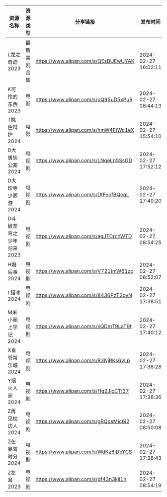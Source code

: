 | 资源名称           | 资源类型   | 分享链接                                 | 发布时间                |
| -------------- | ------ | ------------------------------------ | ------------------- |
| L龙之奇迹2023      | 最新美剧合集 | https://www.alipan.com/s/QEsBUEwUYAK | 2024-02-27 16:02:11 |
| K可怜的东西2023     | 电影     | https://www.alipan.com/s/uQ95uD5xPuR | 2024-02-27 08:44:13 |
| T桃色辩护2024      | 电影     | https://www.alipan.com/s/hmW4FtWc1eX | 2024-02-27 15:54:10 |
| D大唐狄公案2024     | 电视剧    | https://www.alipan.com/s/LNqeLn5SsGD | 2024-02-27 17:52:12 |
| D大理寺少卿游2024    | 电视剧    | https://www.alipan.com/s/DtFeofBQeqL | 2024-02-27 17:40:20 |
| D斗破苍穹之少年归来2023 | 电视剧    | https://www.alipan.com/s/agJTCrchWTD | 2024-02-27 08:54:25 |
| H婚后事2024       | 电视剧    | https://www.alipan.com/s/V721tmW61zo | 2024-02-27 08:52:07 |
| L猎冰2024        | 电视剧    | https://www.alipan.com/s/8436PzT2ovN | 2024-02-27 17:38:51 |
| M米小圈上学记2024    | 电视剧    | https://www.alipan.com/s/xQDmT9LaT9t | 2024-02-27 17:40:12 |
| X喜卷常乐城2024     | 电视剧    | https://www.alipan.com/s/R3NjRKs6vLp | 2024-02-27 17:38:28 |
| Y烟火人家2024      | 电视剧    | https://www.alipan.com/s/Hq2JjcCTi37 | 2024-02-27 17:38:36 |
| Z再见枕边人2024     | 电视剧    | https://www.alipan.com/s/gRQdsMic6i2 | 2024-02-27 08:50:08 |
| Z在暴雪时分2024     | 电视剧    | https://www.alipan.com/s/WdKz6iDbYCS | 2024-02-27 17:38:43 |
| Z左耳2023        | 电视剧    | https://www.alipan.com/s/gf43n3kji1h | 2024-02-27 08:54:19 |
